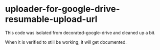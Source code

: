 # uploader-for-google-drive-resumable-upload-url

This code was isolated from decorated-google-drive and cleaned up a bit.

When it is verified to still be working, it will get documented.
